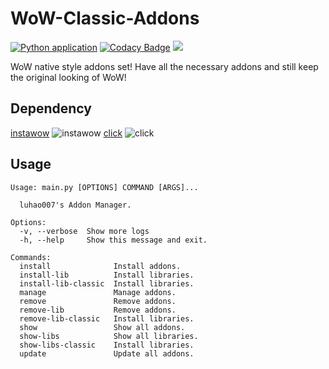 # WoW-Classic-Addons
[![Python application](https://github.com/luhao007/WoW-Classic-Era-Addons/actions/workflows/python-app.yml/badge.svg)](https://github.com/luhao007/WoW-Classic-Era-Addons/actions/workflows/python-app.yml)
[![Codacy Badge](https://api.codacy.com/project/badge/Grade/5e8ef7c7df61433f836df9e296d3731d)](https://app.codacy.com/gh/luhao007/WoW-Classic-Era-Addons?utm_source=github.com&utm_medium=referral&utm_content=luhao007/WoW-Classic-Era-Addons&utm_campaign=Badge_Grade_Settings)
[![](https://img.shields.io/badge/python-3-blue.svg)](https://www.python.org/download/)

WoW native style addons set! Have all the necessary addons and still keep the original looking of WoW!

## Dependency
[instawow](https://github.com/layday/instawow) ![instawow](https://img.shields.io/pypi/v/instawow)
[click](https://github.com/pallets/click) ![click](https://img.shields.io/pypi/v/click)

## Usage

```
Usage: main.py [OPTIONS] COMMAND [ARGS]...

  luhao007's Addon Manager.

Options:
  -v, --verbose  Show more logs
  -h, --help     Show this message and exit.

Commands:
  install              Install addons.
  install-lib          Install libraries.
  install-lib-classic  Install libraries.
  manage               Manage addons.
  remove               Remove addons.
  remove-lib           Remove addons.
  remove-lib-classic   Install libraries.
  show                 Show all addons.
  show-libs            Show all libraries.
  show-libs-classic    Install libraries.
  update               Update all addons.

```
